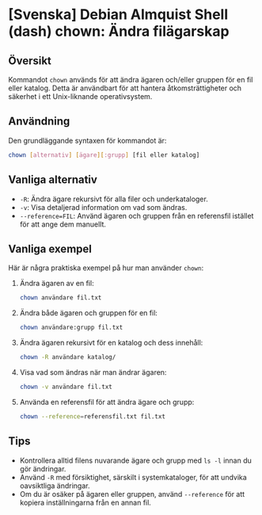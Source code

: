 # [Svenska] Debian Almquist Shell (dash) chown: Ändra filägarskap

## Översikt
Kommandot `chown` används för att ändra ägaren och/eller gruppen för en fil eller katalog. Detta är användbart för att hantera åtkomsträttigheter och säkerhet i ett Unix-liknande operativsystem.

## Användning
Den grundläggande syntaxen för kommandot är:

```bash
chown [alternativ] [ägare][:grupp] [fil eller katalog]
```

## Vanliga alternativ
- `-R`: Ändra ägare rekursivt för alla filer och underkataloger.
- `-v`: Visa detaljerad information om vad som ändras.
- `--reference=FIL`: Använd ägaren och gruppen från en referensfil istället för att ange dem manuellt.

## Vanliga exempel
Här är några praktiska exempel på hur man använder `chown`:

1. Ändra ägaren av en fil:
   ```bash
   chown användare fil.txt
   ```

2. Ändra både ägaren och gruppen för en fil:
   ```bash
   chown användare:grupp fil.txt
   ```

3. Ändra ägaren rekursivt för en katalog och dess innehåll:
   ```bash
   chown -R användare katalog/
   ```

4. Visa vad som ändras när man ändrar ägaren:
   ```bash
   chown -v användare fil.txt
   ```

5. Använda en referensfil för att ändra ägare och grupp:
   ```bash
   chown --reference=referensfil.txt fil.txt
   ```

## Tips
- Kontrollera alltid filens nuvarande ägare och grupp med `ls -l` innan du gör ändringar.
- Använd `-R` med försiktighet, särskilt i systemkataloger, för att undvika oavsiktliga ändringar.
- Om du är osäker på ägaren eller gruppen, använd `--reference` för att kopiera inställningarna från en annan fil.